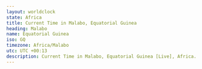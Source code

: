 ```yaml
---
layout: worldclock
state: Africa
title: Current Time in Malabo, Equatorial Guinea
heading: Malabo
name: Equatorial Guinea
iso: GQ
timezone: Africa/Malabo
utc: UTC +00:13
description: Current Time in Malabo, Equatorial Guinea [Live], Africa. Live update now time in Malabo, timezone Africa/Malabo, UTC +00:13, Country ISO code & Current Local Time.
---
```


